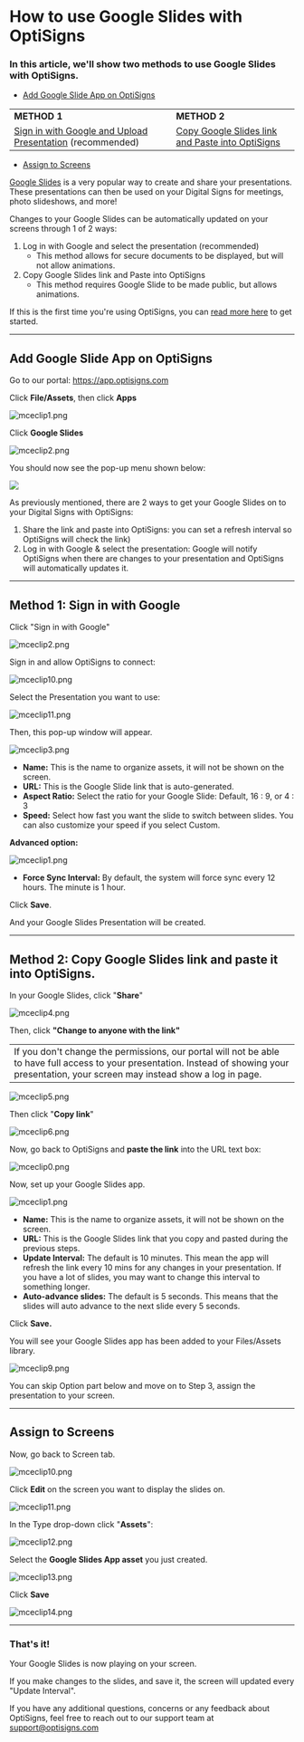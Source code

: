 # How to use Google Slides with OptiSigns

### In this article, we'll show two methods to use Google Slides with OptiSigns.

* [Add Google Slide App on OptiSigns](#AddGoogleSlideApp)

|  |  |
| --- | --- |
| **METHOD 1** | **METHOD 2** |
| [Sign in with Google and Upload Presentation](#Method1) (recommended) | [Copy Google Slides link and Paste into OptiSigns](#Method2) |

* [Assign to Screens](#Assign)

[Google Slides](https://www.google.com/slides/about/) is a very popular way to create and share your presentations. These presentations can then be used on your Digital Signs for meetings, photo slideshows, and more!

Changes to your Google Slides can be automatically updated on your screens through 1 of 2 ways:

1. Log in with Google and select the presentation (recommended)
   * This method allows for secure documents to be displayed, but will not allow animations.
2. Copy Google Slides link and Paste into OptiSigns
   * This method requires Google Slide to be made public, but allows animations.

If this is the first time you're using OptiSigns, you can [read more here](https://www.optisigns.com/blog/how-to-set-up-digital-signs-with-optisigns-and-amazon-fire-tv) to get started.

---



## Add Google Slide App on OptiSigns

Go to our portal: <https://app.optisigns.com>

Click **File/Assets**, then click **Apps**

![mceclip1.png](https://support.optisigns.com/hc/article_attachments/360075401074)

Click **Google Slides**

![mceclip2.png](https://support.optisigns.com/hc/article_attachments/360075401154)

You should now see the pop-up menu shown below:

![](https://support.optisigns.com/hc/article_attachments/30939035293587)

As previously mentioned, there are 2 ways to get your Google Slides on to your Digital Signs with OptiSigns:

1. Share the link and paste into OptiSigns: you can set a refresh interval so OptiSigns will check the link)
2. Log in with Google & select the presentation: Google will notify OptiSigns when there are changes to your presentation and OptiSigns will automatically updates it.

---



## Method 1: Sign in with Google

Click "Sign in with Google"

![mceclip2.png](https://support.optisigns.com/hc/article_attachments/11413078702483)

Sign in and allow OptiSigns to connect:

![mceclip10.png](https://support.optisigns.com/hc/article_attachments/360075403734)

Select the Presentation you want to use:

![mceclip11.png](https://support.optisigns.com/hc/article_attachments/360076570073)

Then, this pop-up window will appear.

![mceclip3.png](https://support.optisigns.com/hc/article_attachments/11413061574163)

* **Name:** This is the name to organize assets, it will not be shown on the screen.
* **URL:** This is the Google Slide link that is auto-generated.
* **Aspect Ratio:** Select the ratio for your Google Slide: Default, 16 : 9, or 4 : 3
* **Speed:** Select how fast you want the slide to switch between slides. You can also customize your speed if you select Custom.

**Advanced option:**

![mceclip1.png](https://support.optisigns.com/hc/article_attachments/26482196215827)

* **Force Sync Interval:** By default, the system will force sync every 12 hours. The minute is 1 hour.

Click **Save**.

And your Google Slides Presentation will be created.

---



## Method 2: Copy Google Slides link and paste it into OptiSigns.

In your Google Slides, click "**Share**"

![mceclip4.png](https://support.optisigns.com/hc/article_attachments/360075401994)

Then, click **"Change to anyone with the link"**

|  |
| --- |
| If you don't change the permissions, our portal will not be able to have full access to your presentation. Instead of showing your presentation, your screen may instead show a log in page. |

![mceclip5.png](https://support.optisigns.com/hc/article_attachments/360076568413)

Then click "**Copy link**"

![mceclip6.png](https://support.optisigns.com/hc/article_attachments/360075402034)

Now, go back to OptiSigns and **paste the link** into the URL text box:

![mceclip0.png](https://support.optisigns.com/hc/article_attachments/11413039034131)

Now, set up your Google Slides app.

![mceclip1.png](https://support.optisigns.com/hc/article_attachments/11413055160851)

* **Name:** This is the name to organize assets, it will not be shown on the screen.
* **URL:** This is the Google Slides link that you copy and pasted during the previous steps.
* **Update Interval:** The default is 10 minutes. This mean the app will refresh the link every 10 mins for any changes in your presentation. If you have a lot of slides, you may want to change this interval to something longer.
* **Auto-advance slides:** The default is 5 seconds. This means that the slides will auto advance to the next slide every 5 seconds.

Click **Save.**

You will see your Google Slides app has been added to your Files/Assets library.

![mceclip9.png](https://support.optisigns.com/hc/article_attachments/360075402854)

You can skip Option part below and move on to Step 3, assign the presentation to your screen.

---



## Assign to Screens

Now, go back to Screen tab.

![mceclip10.png](https://support.optisigns.com/hc/article_attachments/26482196229011)

Click **Edit** on the screen you want to display the slides on.

![mceclip11.png](https://support.optisigns.com/hc/article_attachments/26482196245395)

In the Type drop-down click "**Assets**":

![mceclip12.png](https://support.optisigns.com/hc/article_attachments/26482196255891)

Select the **Google Slides App asset** you just created.

![mceclip13.png](https://support.optisigns.com/hc/article_attachments/26482196272275)

Click **Save**

![mceclip14.png](https://support.optisigns.com/hc/article_attachments/26482179676307)

---

### That's it!

Your Google Slides is now playing on your screen.

If you make changes to the slides, and save it, the screen will updated every "Update Interval".

If you have any additional questions, concerns or any feedback about OptiSigns, feel free to reach out to our support team at [support@optisigns.com](mailto:support@optisigns.com)